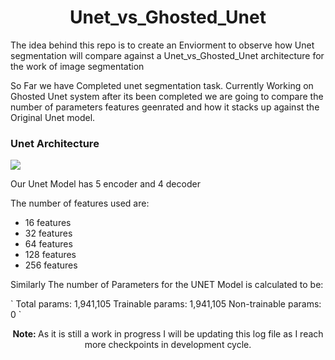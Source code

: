 <h1 align='center'> Unet_vs_Ghosted_Unet </h1>

<div>
  <p align='left'> The idea behind this repo is to create an Enviorment to observe how Unet segmentation will compare against a Unet_vs_Ghosted_Unet architecture for the work of 
    image segmentation </p>
    <p> So Far we have Completed unet segmentation task. Currently Working on Ghosted Unet system after its been completed we are going to compare the number of parameters features geenrated and how it stacks up against the Original Unet model.</p>
    <h3> Unet Architecture </h3>
    <img src='https://miro.medium.com/max/1200/1*f7YOaE4TWubwaFF7Z1fzNw.png'>
    <p> Our Unet Model has 5 encoder and 4 decoder </p>
    <p> The number of features used are: </p>
    <ul>
      <li> 16 features </li>
      <li> 32 features </li>
      <li> 64 features </li>
      <li> 128 features </li>
      <li> 256 features </li>
    </ul>
  <p> Similarly The number of Parameters for the UNET Model is calculated to be: </p>
  `
    Total params: 1,941,105
    Trainable params: 1,941,105
    Non-trainable params: 0
  `
    
  <p align='center'> <b> Note: </b> As it is still a work in progress I will be updating this log file as I reach more checkpoints in development cycle. </p>
</div>

